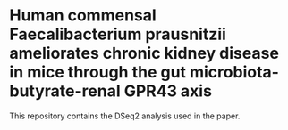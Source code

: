 # Human commensal Faecalibacterium prausnitzii ameliorates chronic kidney disease in mice through the gut microbiota-butyrate-renal GPR43 axis

This repository contains the DSeq2 analysis used in the paper.
